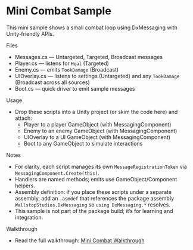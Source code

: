 # Mini Combat Sample

This mini sample shows a small combat loop using DxMessaging with Unity‑friendly APIs.

Files

- Messages.cs — Untargeted, Targeted, Broadcast messages
- Player.cs — listens for `Heal` (Targeted)
- Enemy.cs — emits `TookDamage` (Broadcast)
- UIOverlay.cs — listens to settings (Untargeted) and any `TookDamage` (Broadcast across all sources)
- Boot.cs — quick driver to emit sample messages

Usage

- Drop these scripts into a Unity project (or skim the code here) and attach:
  - Player to a player GameObject (with MessagingComponent)
  - Enemy to an enemy GameObject (with MessagingComponent)
  - UIOverlay to a UI GameObject (with MessagingComponent)
  - Boot to any GameObject to simulate interactions

Notes

- For clarity, each script manages its own `MessageRegistrationToken` via `MessagingComponent.Create(this)`.
- Handlers are named methods; emits use GameObject/Component helpers.
- Assembly definition: if you place these scripts under a separate assembly, add an `.asmdef` that references the package assembly `WallstopStudios.DxMessaging` so `using DxMessaging.*` resolves.
- This sample is not part of the package build; it’s for learning and integration.

Walkthrough

- Read the full walkthrough: [Mini Combat Walkthrough](Walkthrough.md)
